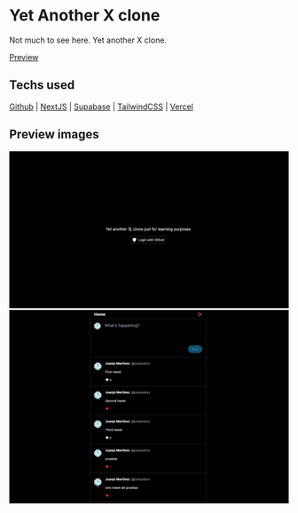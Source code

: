 # Yet Another X clone

Not much to see here. Yet another X clone.

[Preview](https://yaxc.juanjodevs.com)

## Techs used

[Github](https://github.com)
|
[NextJS](https://nextjs.org/)
|
[Supabase](https://supabase.com)
|
[TailwindCSS](https://tailwindcss.com/)
|
[Vercel](https://vercel.com/)

## Preview images

<img src="https://github.com/juanjodevs/yaxc/blob/main/public/screenshot1.png?raw=true"/>
<img src="https://github.com/juanjodevs/yaxc/blob/main/public/screenshot2.png?raw=true"/>